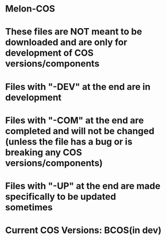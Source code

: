 # Melon-COS
# These files are NOT meant to be downloaded and are only for development of COS versions/components
# Files with "-DEV" at the end are in development
# Files with "-COM" at the end are completed and will not be changed (unless the file has a bug or is breaking any COS versions/components)
# Files with "-UP" at the end are made specifically to be updated sometimes
# Current COS Versions: BCOS(in dev)
